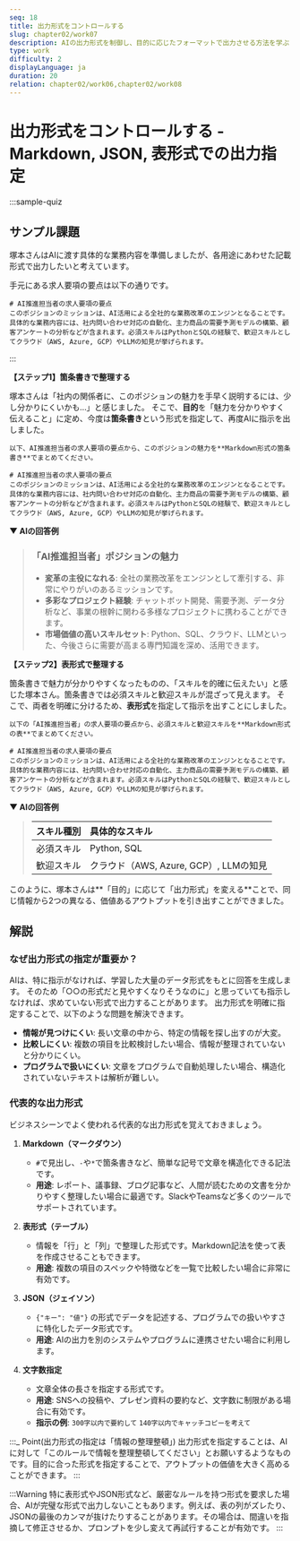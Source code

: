 ```yaml
---
seq: 18
title: 出力形式をコントロールする
slug: chapter02/work07
description: AIの出力形式を制御し、目的に応じたフォーマットで出力させる方法を学ぶ
type: work
difficulty: 2
displayLanguage: ja
duration: 20
relation: chapter02/work06,chapter02/work08
---
```


# 出力形式をコントロールする - Markdown, JSON, 表形式での出力指定

:::sample-quiz

## サンプル課題

塚本さんはAIに渡す具体的な業務内容を準備しましたが、各用途にあわせた記載形式で出力したいと考えています。

手元にある求人要項の要点は以下の通りです。

```
# AI推進担当者の求人要項の要点
このポジションのミッションは、AI活用による全社的な業務改革のエンジンとなることです。具体的な業務内容には、社内問い合わせ対応の自動化、主力商品の需要予測モデルの構築、顧客アンケートの分析などが含まれます。必須スキルはPythonとSQLの経験で、歓迎スキルとしてクラウド（AWS, Azure, GCP）やLLMの知見が挙げられます。
```
:::

**【ステップ1】箇条書きで整理する**

塚本さんは「社内の関係者に、このポジションの魅力を手早く説明するには、少し分かりにくいかも…」と感じました。
そこで、**目的**を「魅力を分かりやすく伝えること」に定め、今度は**箇条書き**という形式を指定して、再度AIに指示を出しました。

```
以下、AI推進担当者の求人要項の要点から、このポジションの魅力を**Markdown形式の箇条書き**でまとめてください。

# AI推進担当者の求人要項の要点
このポジションのミッションは、AI活用による全社的な業務改革のエンジンとなることです。具体的な業務内容には、社内問い合わせ対応の自動化、主力商品の需要予測モデルの構築、顧客アンケートの分析などが含まれます。必須スキルはPythonとSQLの経験で、歓迎スキルとしてクラウド（AWS, Azure, GCP）やLLMの知見が挙げられます。
```

**▼ AIの回答例**
> ### 「AI推進担当者」ポジションの魅力
> 
> - **変革の主役になれる**: 全社の業務改革をエンジンとして牽引する、非常にやりがいのあるミッションです。
> - **多彩なプロジェクト経験**: チャットボット開発、需要予測、データ分析など、事業の根幹に関わる多様なプロジェクトに携わることができます。
> - **市場価値の高いスキルセット**: Python、SQL、クラウド、LLMといった、今後さらに需要が高まる専門知識を深め、活用できます。

**【ステップ2】表形式で整理する**

箇条書きで魅力が分かりやすくなったものの、「スキルを的確に伝えたい」と感じた塚本さん。箇条書きでは必須スキルと歓迎スキルが混ざって見えます。
そこで、両者を明確に分けるため、**表形式**を指定して指示を出すことにしました。

```
以下の「AI推進担当者」の求人要項の要点から、必須スキルと歓迎スキルを**Markdown形式の表**でまとめてください。

# AI推進担当者の求人要項の要点
このポジションのミッションは、AI活用による全社的な業務改革のエンジンとなることです。具体的な業務内容には、社内問い合わせ対応の自動化、主力商品の需要予測モデルの構築、顧客アンケートの分析などが含まれます。必須スキルはPythonとSQLの経験で、歓迎スキルとしてクラウド（AWS, Azure, GCP）やLLMの知見が挙げられます。
```

**▼ AIの回答例**
> | スキル種別 | 具体的なスキル |
> | :--- | :--- |
> | 必須スキル | Python, SQL |
> | 歓迎スキル | クラウド（AWS, Azure, GCP）, LLMの知見 |

このように、塚本さんは**「目的」に応じて「出力形式」を変える**ことで、同じ情報から2つの異なる、価値あるアウトプットを引き出すことができました。

## 解説

### なぜ出力形式の指定が重要か？

AIは、特に指示がなければ、学習した大量のデータ形式をもとに回答を生成します。
そのため「○○の形式だと見やすくなりそうなのに」と思っていても指示しなければ、求めていない形式で出力することがあります。
出力形式を明確に指定することで、以下のような問題を解決できます。

-   **情報が見つけにくい**: 長い文章の中から、特定の情報を探し出すのが大変。
-   **比較しにくい**: 複数の項目を比較検討したい場合、情報が整理されていないと分かりにくい。
-   **プログラムで扱いにくい**: 文章をプログラムで自動処理したい場合、構造化されていないテキストは解析が難しい。

### 代表的な出力形式

ビジネスシーンでよく使われる代表的な出力形式を覚えておきましょう。

1.  **Markdown（マークダウン）**
    -   `#`で見出し、`-`や`*`で箇条書きなど、簡単な記号で文章を構造化できる記法です。
    -   **用途**: レポート、議事録、ブログ記事など、人間が読むための文書を分かりやすく整理したい場合に最適です。SlackやTeamsなど多くのツールでサポートされています。

2.  **表形式（テーブル）**
    -   情報を「行」と「列」で整理した形式です。Markdown記法を使って表を作成させることもできます。
    -   **用途**: 複数の項目のスペックや特徴などを一覧で比較したい場合に非常に有効です。

3.  **JSON（ジェイソン）**
    -   `{"キー": "値"}` の形式でデータを記述する、プログラムでの扱いやすさに特化したデータ形式です。
    -   **用途**: AIの出力を別のシステムやプログラムに連携させたい場合に利用します。

4.  **文字数指定**
    -   文章全体の長さを指定する形式です。
    -   **用途**: SNSへの投稿や、プレゼン資料の要約など、文字数に制限がある場合に有効です。
    -   **指示の例**: `300字以内で要約して` `140字以内でキャッチコピーを考えて`

:::_ Point(出力形式の指定は「情報の整理整頓」)
出力形式を指定することは、AIに対して「このルールで情報を整理整頓してください」とお願いするようなものです。目的に合った形式を指定することで、アウトプットの価値を大きく高めることができます。
:::

:::Warning
特に表形式やJSON形式など、厳密なルールを持つ形式を要求した場合、AIが完璧な形式で出力しないこともあります。例えば、表の列がズレたり、JSONの最後のカンマが抜けたりすることがあります。その場合は、間違いを指摘して修正させるか、プロンプトを少し変えて再試行することが有効です。
:::